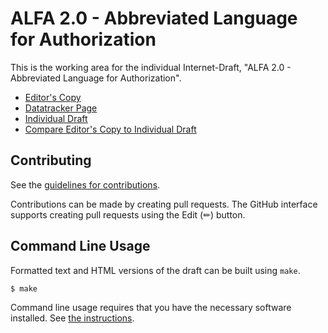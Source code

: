 # ALFA 2.0 - Abbreviated Language for Authorization

This is the working area for the individual Internet-Draft, "ALFA 2.0 - Abbreviated Language for Authorization".

* [Editor's Copy](https://davidjbrossard.github.io/alfa-authorization-language/#go.draft-brossard-alfa-authz.html)
* [Datatracker Page](https://datatracker.ietf.org/doc/draft-brossard-alfa-authz)
* [Individual Draft](https://datatracker.ietf.org/doc/html/draft-brossard-alfa-authz)
* [Compare Editor's Copy to Individual Draft](https://davidjbrossard.github.io/alfa-authorization-language/#go.draft-brossard-alfa-authz.diff)


## Contributing

See the
[guidelines for contributions](https://github.com/davidjbrossard/alfa-authorization-language/blob/main/CONTRIBUTING.md).

Contributions can be made by creating pull requests.
The GitHub interface supports creating pull requests using the Edit (✏) button.


## Command Line Usage

Formatted text and HTML versions of the draft can be built using `make`.

```sh
$ make
```

Command line usage requires that you have the necessary software installed.  See
[the instructions](https://github.com/martinthomson/i-d-template/blob/main/doc/SETUP.md).

